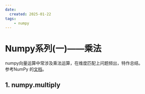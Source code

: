 ```yaml
---
date:
  created: 2025-01-22
tags: 
    - numpy
---
```

# Numpy系列(一)——乘法

numpy向量运算中常涉及乘法运算，在维度匹配上问题频出，特作总结。  
参考NumPy 的[文档](https://numpy.org/doc/stable/)。

## 1. numpy.multiply
